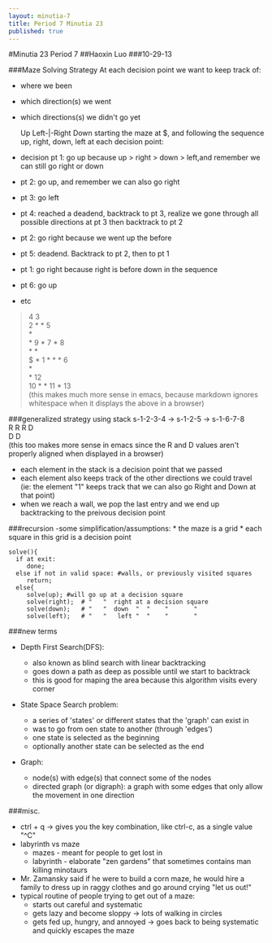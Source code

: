 ```yaml
---
layout: minutia-7  
title: Period 7 Minutia 23
published: true
---
```


#Minutia 23 Period 7
##Haoxin Luo
###10-29-13

###Maze Solving Strategy 
At each decision point we want to keep track of: 
- where we been  
- which direction(s) we went  
- which directions(s) we didn't go yet  
  
     Up 
Left-|-Right 
     Down 
starting the maze at $, and following the sequence up, right, down, left at each decision point:
- decision pt 1: go up because up > right > down > left,and remember we can still go right or down
- pt 2: go up, and remember we can also go right
- pt 3: go left
- pt 4: reached a deadend, backtrack to pt 3, realize we gone through all possible directions at pt 3 then backtrack to pt 2
- pt 2: go right because we went up the before
- pt 5: deadend. Backtrack to pt 2, then to pt 1
- pt 1: go right because right is before down in the sequence
- pt 6: go up
- etc

>  4 3               
>    2 * * 5         
>    \*               
>    \*  9 * 7 * 8   
>    \*     \*       
> $ * 1 * * * 6       
>    \*               
>    \*     12        
>   10 \* \* 11 \* 13   
> (this makes much more sense in emacs, because markdown ignores whitespace when it displays the above in a browser)  



###generalized strategy using stack
s-1-2-3-4 -> s-1-2-5 -> s-1-6-7-8  
  R R            R            D  
  D              D  
(this too makes more sense in emacs since the R and D values aren't properly aligned when displayed in a browser)
- each element in the stack is a decision point that we passed  
- each element also keeps track of the other directions we could travel
  (ie: the element "1" keeps track that we can also go Right and Down at that point)
- when we reach a wall, we pop the last entry and we end up backtracking to the preivous decision point

###recursion
-some simplification/assumptions: 
    * the maze is a grid
    * each square in this grid is a decision point

    solve(){
      if at exit:  
         done;
      else if not in valid space: #walls, or previously visited squares  
         return; 
      else{  
         solve(up);	#will go up at a decision square  
         solve(right);  # "   "  right at a decision square  
         solve(down);   # "   "  down  "  "    "       "  
         solve(left);   # "   "   left "  "    "       "

###new terms
- Depth First Search(DFS):
    * also known as blind search with linear backtracking
    * goes down a path as deep as possible until we start to backtrack
    * this is good for maping the area because this algorithm visits every corner  

- State Space Search problem:
    * a series of 'states' or different states that the 'graph' can exist in
    * was to go from oen state to another (through 'edges')
    * one state is selected as the beginning
    * optionally another state can be selected as the end  

- Graph:
    * node(s) with edge(s) that connect some of the nodes
    * directed graph (or digraph): a graph with some edges that only allow the movement in one direction
     
###misc.
- ctrl + q -> <key combination> gives you the key combination, like ctrl-c, as a single value "^C"
- labyrinth vs maze  
    * mazes - meant for people to get lost in
    * labyrinth - elaborate "zen gardens" that sometimes contains man killing minotaurs
- Mr. Zamansky said if he were to build a corn maze, he would hire a family to dress up in raggy clothes and go around crying "let us out!"
- typical routine of people trying to get out of a maze:
    - starts out careful and systematic
    - gets lazy and become sloppy -> lots of walking in circles
    - gets fed up, hungry, and annoyed -> goes back to being systematic and quickly escapes the maze